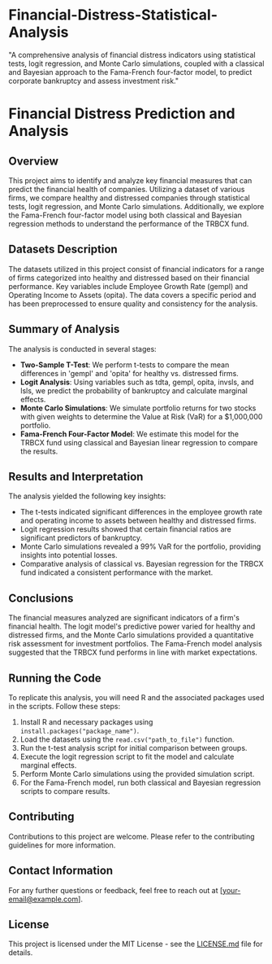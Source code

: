 # Financial-Distress-Statistical-Analysis
"A comprehensive analysis of financial distress indicators using statistical tests, logit regression, and Monte Carlo simulations, coupled with a classical and Bayesian approach to the Fama-French four-factor model, to predict corporate bankruptcy and assess investment risk."
# Financial Distress Prediction and Analysis

## Overview
This project aims to identify and analyze key financial measures that can predict the financial health of companies. Utilizing a dataset of various firms, we compare healthy and distressed companies through statistical tests, logit regression, and Monte Carlo simulations. Additionally, we explore the Fama-French four-factor model using both classical and Bayesian regression methods to understand the performance of the TRBCX fund.

## Datasets Description
The datasets utilized in this project consist of financial indicators for a range of firms categorized into healthy and distressed based on their financial performance. Key variables include Employee Growth Rate (gempl) and Operating Income to Assets (opita). The data covers a specific period and has been preprocessed to ensure quality and consistency for the analysis.

## Summary of Analysis
The analysis is conducted in several stages:
- **Two-Sample T-Test**: We perform t-tests to compare the mean differences in 'gempl' and 'opita' for healthy vs. distressed firms.
- **Logit Analysis**: Using variables such as tdta, gempl, opita, invsls, and lsls, we predict the probability of bankruptcy and calculate marginal effects.
- **Monte Carlo Simulations**: We simulate portfolio returns for two stocks with given weights to determine the Value at Risk (VaR) for a $1,000,000 portfolio.
- **Fama-French Four-Factor Model**: We estimate this model for the TRBCX fund using classical and Bayesian linear regression to compare the results.

## Results and Interpretation
The analysis yielded the following key insights:
- The t-tests indicated significant differences in the employee growth rate and operating income to assets between healthy and distressed firms.
- Logit regression results showed that certain financial ratios are significant predictors of bankruptcy.
- Monte Carlo simulations revealed a 99% VaR for the portfolio, providing insights into potential losses.
- Comparative analysis of classical vs. Bayesian regression for the TRBCX fund indicated a consistent performance with the market.

## Conclusions
The financial measures analyzed are significant indicators of a firm's financial health. The logit model's predictive power varied for healthy and distressed firms, and the Monte Carlo simulations provided a quantitative risk assessment for investment portfolios. The Fama-French model analysis suggested that the TRBCX fund performs in line with market expectations.

## Running the Code
To replicate this analysis, you will need R and the associated packages used in the scripts. Follow these steps:
1. Install R and necessary packages using `install.packages("package_name")`.
2. Load the datasets using the `read.csv("path_to_file")` function.
3. Run the t-test analysis script for initial comparison between groups.
4. Execute the logit regression script to fit the model and calculate marginal effects.
5. Perform Monte Carlo simulations using the provided simulation script.
6. For the Fama-French model, run both classical and Bayesian regression scripts to compare results.

## Contributing
Contributions to this project are welcome. Please refer to the contributing guidelines for more information.

## Contact Information
For any further questions or feedback, feel free to reach out at [your-email@example.com].

## License
This project is licensed under the MIT License - see the [LICENSE.md](LICENSE) file for details.
